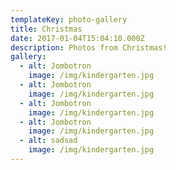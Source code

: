 ```yaml
---
templateKey: photo-gallery
title: Christmas
date: 2017-01-04T15:04:10.000Z
description: Photos from Christmas!
gallery:
  - alt: Jombotron
    image: /img/kindergarten.jpg
  - alt: Jombotron
    image: /img/kindergarten.jpg
  - alt: Jombotron
    image: /img/kindergarten.jpg
  - alt: Jombotron
    image: /img/kindergarten.jpg
  - alt: sadsad
    image: /img/kindergarten.jpg
---
```

